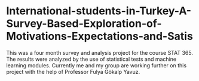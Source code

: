 # International-students-in-Turkey-A-Survey-Based-Exploration-of-Motivations-Expectations-and-Satis
This was a four month survey and analysis project for the course STAT 365. The results were analyzed by the use of statistical tests and machine learning modules. Currently me and my group are working further on this project with the help of Professor Fulya Gökalp Yavuz.
